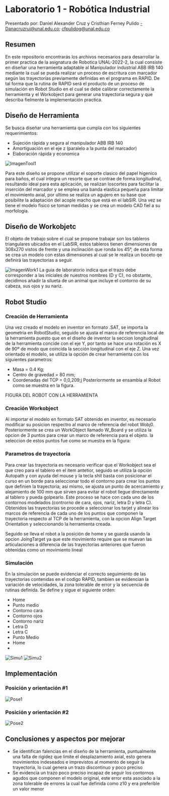 # Laboratorio 1 - Robótica Industrial
Presentado por: Daniel Alexander Cruz y Cristhian Ferney Pulido
-Danacruzrui@unal.edu.co; cfpulidog@unal.edu.co

## Resumen
En este repositorio encontrarás los archivos necesarios para desarrollar la primer practica de la asignatura de Robotica UNAL-2022-2, la cual consiste en diseñar una herramienta adaptable al Manipulador industrial ABB IRB 140 mediante la cual se pueda realizar un proceso de escritura con marcador según las trayectorias previamente definidas en el programa en RAPID. De tal forma que la rutina de RAPID será el producto de un proceso de simulación en Robot Studio en el cual se debe calibrar correctamente la herramienta y el Workobject para generar una trayectoria segura y que describa fielmente la implementación practica.

## Diseño de Herramienta 
Se busca diseñar una herramienta que cumpla con los siguientes requerimientos: 
* Sujeción rápida y segura al manipulador ABB IRB 140
* Amortiguación en el eje z (paralelo a la punta del marcador) 
* Elaboración rápida y economica 

![ImagenTool1](https://github.com/Danacruzrui/Lab1_Daniel_Cruz_Cristhian_Pulido/blob/46bf79606f6ea5c8d254098a4e06571418085aae/Imagenes_readme/Tool1.jpeg)

Para este diseño se propone utilizar el soporte clasico del papel higenico para baños, el cual integra un resorte que se contrae de forma longitudinal, resultando ideal para esta aplicación, se realizan loscortes para facilitar la inserción del marcador y se emplea una banda elastica pequeña para limitar el movimiento axial, por ultimo se realiza un agujero en su base que posibilite la adaptación del acople macho que está en el labSIR. 
Una vez se tiene el modelo fisico se toman medidas y se crea un modelo CAD fiel a su morfologia. 


## Diseño de Workobjetc
El objeto de trabajo sobre el cual se propone trabajar son los tableros triangulares ubicados en el LabSIR, estos tableros tienen dimensiones de 308x270 vistos de frente y una inclinación que ronda los 45°, de esta forma se crea un modelo con estas dimensiones al cual se le realiza un boceto qe definirá las trayectorias a seguir.
 
![ImagenWork1](https://github.com/Danacruzrui/Lab1_Daniel_Cruz_Cristhian_Pulido/blob/46bf79606f6ea5c8d254098a4e06571418085aae/Imagenes_readme/Workk1.jpeg)
La guia de laboratorio indica que el trazo debe corresponder a las iniciales de nuestros nombres (D y C), no obstante, decidimos añadir la silueta de un animal que incluye el contorno de su cabeza, sus ojos y su nariz.
## Robot Studio 

### Creación de Herramienta 
Una vez creado el modelo en inventor en formato .SAT, se importa la geometria en RobotStudio, seguido se ajusta el marco de referencia local de la herramienta puesto que en el diseño de inventor la seccion longitudinal de la herramienta concide con el eje Y, por tanto se hace una rotación es X de 90º de modo que coincida la sección longitudinal con el eje Z. Una vez orientado el modelo, se utiliza la opción de crear herramienta con los siguientes parametros:
* Masa = 0.4 Kg;
* Centro de gravedad = 80 mm;
* Coordenadas del TCP = 0,0,209;j
Posteriormente se ensambla al Robot como se muestra en la figura.


FIGURA DEL ROBOT CON LA HERRAMIENTA

### Creación Workobject
Al importar el modelo en formato SAT obtenido en inventor, es necesario modificar su posicion respectro al marco de referencia del robot Wobj0.
Posteriormente se crea un WorkObject llamado W_Board y se utiliza la opcion de 3 puntos para crear un marco de referencia para el objeto. la seleccion de estos puntos fue como se muestra en la figura: 


### Parametros de trayectoria 
Para crear las trayectoria es necesario verificar que el Workobject sea el que creo para el tablero en el item antetior, seguido se utiliza la opción Autopath y con ayuda del mouse y la tecla shit basta con posicionar el curso en un borde para seleccionar todo el contorno para crear los puntos que definien la trayectoria; asi mismo, se ajusta un punto de acercamiento y alejamiento de 100 mm que sirven para evitar el robot llegue directamente al tablero y pueda golpearlo. Este proceso se hace con cada uno de los contornos modelados (controrno de cara, ojos, nariz, letra D y letra C).
 Obtenidos las trayectorias se procede a seleccionar los tarjet y alinear los marcos de referencia de cada uno de los puntos que componen la trayectoria respecto al TCP de la herramienta, con la opcion Align Target Orientation y seleccionando la herramienta creada.


Seguido se lleva el robot a la posición de home y se guarda usando la opcion JoingTarget ya que este movimiento require que se muevan las articulaciones a diferencia de las trayectorias anteriores que fueron obtenidas como un movimiento lineal


### Simulación 
En la simulación se puede evidenciar el correcto seguimiento de las trayectorias contenidas en el codigo RAPID, tambien se evidencian la variación de velocidades, la zona tolerable de error y la secuencia de rutinas definida. Se define y sigue el siguiente orden: 
* Home
* Punto medio
* Contorno cara
* Contorno ojos
* Contorno nariz
* Letra D
* Letra C
* Punto Medio 
* Home
*  
![Simu1](https://github.com/Danacruzrui/Lab1_Daniel_Cruz_Cristhian_Pulido/blob/f8ca4447a73c111f65050b54a0a37405d846516a/Imagenes_readme/Simu.jpeg)
![Simu2](https://github.com/Danacruzrui/Lab1_Daniel_Cruz_Cristhian_Pulido/blob/f8ca4447a73c111f65050b54a0a37405d846516a/Imagenes_readme/Simu2.jpeg)


## Implementación 

### Posición y orientación #1
![Pose1](https://github.com/Danacruzrui/Lab1_Daniel_Cruz_Cristhian_Pulido/blob/f8ca4447a73c111f65050b54a0a37405d846516a/Imagenes_readme/Pose1.jpeg)
### Posición y orientación #2
![Pose2](https://github.com/Danacruzrui/Lab1_Daniel_Cruz_Cristhian_Pulido/blob/f8ca4447a73c111f65050b54a0a37405d846516a/Imagenes_readme/Pose2.jpeg)
## Conclusiones y aspectos por mejorar 
 * Se identifican falencias en el diseño de la herramienta, puntualmente una falta de rigidez que limite el desplazamiento axial, esto genera movimientos indeseados e imprevistos al momento de seguir la trayectoria, lo cual genera un trazo discontinuo y poco preciso
 * Se evidencia un trazo poco preciso incapaz de seguir los contornos agudos que componen el modelo original, este error esta asociado a la zona tolerable de errores la cual fue definida como z10 y era preferible un valor menor


